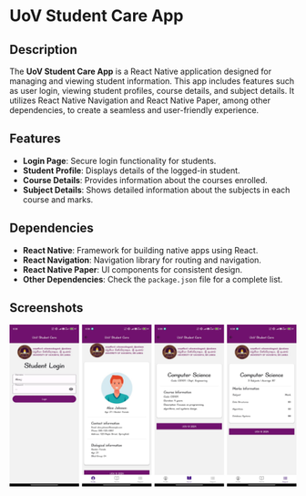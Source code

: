 # UoV Student Care App

## Description
The **UoV Student Care App** is a React Native application designed for managing and viewing student information. This app includes features such as user login, viewing student profiles, course details, and subject details. It utilizes React Native Navigation and React Native Paper, among other dependencies, to create a seamless and user-friendly experience.

## Features
- **Login Page**: Secure login functionality for students.
- **Student Profile**: Displays details of the logged-in student.
- **Course Details**: Provides information about the courses enrolled.
- **Subject Details**: Shows detailed information about the subjects in each course and marks.

## Dependencies

- **React Native**: Framework for building native apps using React.
- **React Navigation**: Navigation library for routing and navigation.
- **React Native Paper**: UI components for consistent design.
- **Other Dependencies**: Check the `package.json` file for a complete list.


## Screenshots
![Output Screenshots](./StudentCareApp/assets/StudentCareApp.png)
